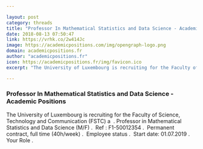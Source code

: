 ```yaml
---

layout: post
category: threads
title: "Professor In Mathematical Statistics and Data Science - Academic Positions"
date: 2018-08-13 07:50:47
link: https://vrhk.co/2w414Jc
image: https://academicpositions.com/img/opengraph-logo.png
domain: academicpositions.fr
author: "academicpositions.fr"
icon: https://academicpositions.fr/img/favicon.ico
excerpt: "The University of Luxembourg is recruiting for the Faculty of Science, Technology and Communication (FSTC) a  . Professor in Mathematical Statistics and Data Science (M/F) .  Ref : F1-50012354 .  Permanent contract, full time (40h/week) .  Employee status .  Start date: 01.07.2019 . Your Role ."

---
```


### Professor In Mathematical Statistics and Data Science - Academic Positions

The University of Luxembourg is recruiting for the Faculty of Science, Technology and Communication (FSTC) a  . Professor in Mathematical Statistics and Data Science (M/F) .  Ref : F1-50012354 .  Permanent contract, full time (40h/week) .  Employee status .  Start date: 01.07.2019 . Your Role .